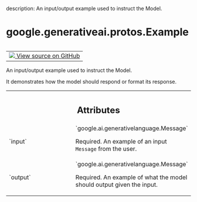 description: An input/output example used to instruct the Model.

<div itemscope itemtype="http://developers.google.com/ReferenceObject">
<meta itemprop="name" content="google.generativeai.protos.Example" />
<meta itemprop="path" content="Stable" />
</div>

# google.generativeai.protos.Example

<!-- Insert buttons and diff -->

<table class="tfo-notebook-buttons tfo-api nocontent" align="left">
<td>
  <a target="_blank" href="https://github.com/googleapis/google-cloud-python/tree/main/packages/google-ai-generativelanguage/google/ai/generativelanguage_v1beta/types/discuss_service.py#L280-L303">
    <img src="https://www.tensorflow.org/images/GitHub-Mark-32px.png" />
    View source on GitHub
  </a>
</td>
</table>



An input/output example used to instruct the Model.

<!-- Placeholder for "Used in" -->

It demonstrates how the model should respond or format its
response.



<!-- Tabular view -->
 <table class="responsive fixed orange">
<colgroup><col width="214px"><col></colgroup>
<tr><th colspan="2"><h2 class="add-link">Attributes</h2></th></tr>

<tr>
<td>
`input`<a id="input"></a>
</td>
<td>
`google.ai.generativelanguage.Message`

Required. An example of an input ``Message`` from the user.
</td>
</tr><tr>
<td>
`output`<a id="output"></a>
</td>
<td>
`google.ai.generativelanguage.Message`

Required. An example of what the model should
output given the input.
</td>
</tr>
</table>



